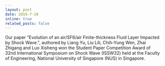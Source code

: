 ```yaml
---
layout: post
date: 2019-7-19
inline: true
related_posts: false
---
```

Our paper “Evolution of an air/SF6/air Finite-thickness Fluid Layer Impacted by Shock Wave.", authored by Liang Yu, Liu Lili, Chih-Yung Wen, Zhai Zhigang and Luo Xisheng won the Student Paper Competition Award of 32nd International Symposium on Shock Wave (ISSW32) held at the Faculty of Engineering, National University of Singapore (NUS) in Singapore.